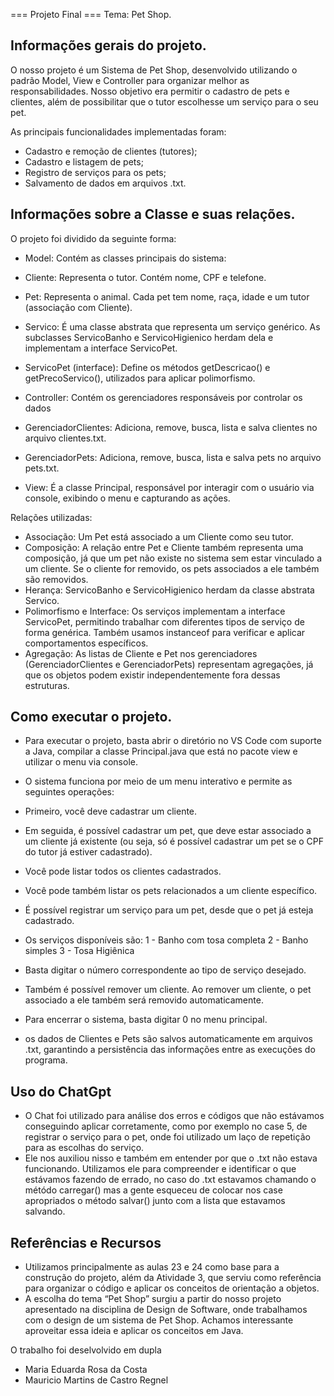 === Projeto Final ===
Tema: Pet Shop.

## Informações gerais do projeto.
O nosso projeto é um Sistema de Pet Shop, desenvolvido utilizando o padrão Model, View e Controller para organizar melhor as responsabilidades.
Nosso objetivo era permitir o cadastro de pets e clientes, além de possibilitar que o tutor escolhesse um serviço para o seu pet.

As principais funcionalidades implementadas foram:
- Cadastro e remoção de clientes (tutores);
- Cadastro e listagem de pets;
- Registro de serviços para os pets;
- Salvamento de dados em arquivos .txt.

## Informações sobre a Classe e suas relações.
O projeto foi dividido da seguinte forma: 
- Model: Contém as classes principais do sistema:
- Cliente: Representa o tutor. Contém nome, CPF e telefone.
- Pet: Representa o animal. Cada pet tem nome, raça, idade e um tutor (associação com Cliente).
- Servico: É uma classe abstrata que representa um serviço genérico. As subclasses ServicoBanho e ServicoHigienico herdam dela e implementam a interface ServicoPet.
- ServicoPet (interface): Define os métodos getDescricao() e getPrecoServico(), utilizados para aplicar polimorfismo.

- Controller: Contém os gerenciadores responsáveis por controlar os dados
- GerenciadorClientes: Adiciona, remove, busca, lista e  salva clientes no arquivo clientes.txt.
- GerenciadorPets: Adiciona, remove, busca, lista e salva pets no arquivo pets.txt.

- View: É a classe Principal, responsável por interagir com o usuário via console, exibindo o menu e capturando as ações.

Relações utilizadas:
- Associação: Um Pet está associado a um Cliente como seu tutor.
- Composição: A relação entre Pet e Cliente também representa uma composição, já que um pet não existe no sistema sem estar vinculado a um cliente. Se o cliente for removido, os pets associados a ele também são removidos.
- Herança: ServicoBanho e ServicoHigienico herdam da classe abstrata Servico.
- Polimorfismo e Interface: Os serviços implementam a interface ServicoPet, permitindo trabalhar com diferentes tipos de serviço de forma genérica. Também usamos instanceof para verificar e aplicar comportamentos específicos.
- Agregação: As listas de Cliente e Pet nos gerenciadores (GerenciadorClientes e GerenciadorPets) representam agregações, já que os objetos podem existir independentemente fora dessas estruturas.

## Como executar o projeto.
- Para executar o projeto, basta abrir o diretório no VS Code com suporte a Java, compilar a classe Principal.java que está no pacote view e utilizar o menu via console.
  
- O sistema funciona por meio de um menu interativo e permite as seguintes operações:
- Primeiro, você deve cadastrar um cliente.
- Em seguida, é possível cadastrar um pet, que deve estar associado a um cliente já existente (ou seja, só é possível cadastrar um pet se o CPF do tutor já estiver cadastrado).
- Você pode listar todos os clientes cadastrados.
- Você pode também listar os pets relacionados a um cliente específico.
- É possível registrar um serviço para um pet, desde que o pet já esteja cadastrado.

- Os serviços disponíveis são:
1 - Banho com tosa completa
2 - Banho simples
3 - Tosa Higiênica
- Basta digitar o número correspondente ao tipo de serviço desejado.
- Também é possível remover um cliente. Ao remover um cliente, o pet associado a ele também será removido automaticamente.
- Para encerrar o sistema, basta digitar 0 no menu principal.
- os dados de Clientes e Pets são salvos automaticamente em arquivos .txt, garantindo a persistência das informações entre as execuções do programa.

## Uso do ChatGpt
- O Chat foi utilizado para análise dos erros e códigos que não estávamos conseguindo aplicar corretamente, como por exemplo no case 5, de registrar o serviço para o pet, onde foi utilizado um laço de repetição para as escolhas do serviço.
- Ele nos auxiliou nisso e também em entender por que o .txt não estava funcionando. Utilizamos ele para compreender e identificar o que estávamos fazendo de errado, no caso do .txt estavamos chamando o métódo carregar() mas a gente esqueceu de colocar nos case apropriados o método salvar() junto com a lista que estavamos salvando.

## Referências e Recursos
- Utilizamos principalmente as aulas 23 e 24 como base para a construção do projeto, além da Atividade 3, que serviu como referência para organizar o código e aplicar os conceitos de orientação a objetos.
- A escolha do tema “Pet Shop” surgiu a partir do nosso projeto  apresentado na disciplina de Design de Software, onde trabalhamos com o design de um sistema de Pet Shop. Achamos interessante aproveitar essa ideia e aplicar os conceitos em Java. 

O trabalho foi deselvolvido em dupla
- Maria Eduarda Rosa da Costa
- Mauricio Martins de Castro Regnel
